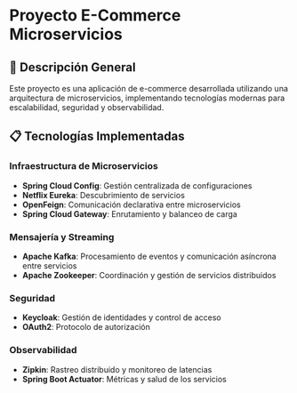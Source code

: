 # Proyecto E-Commerce Microservicios

## 🚀 Descripción General
Este proyecto es una aplicación de e-commerce desarrollada utilizando una arquitectura de microservicios, implementando tecnologías modernas para escalabilidad, seguridad y observabilidad.

## 📋 Tecnologías Implementadas

### Infraestructura de Microservicios
- **Spring Cloud Config**: Gestión centralizada de configuraciones
- **Netflix Eureka**: Descubrimiento de servicios
- **OpenFeign**: Comunicación declarativa entre microservicios
- **Spring Cloud Gateway**: Enrutamiento y balanceo de carga

### Mensajería y Streaming
- **Apache Kafka**: Procesamiento de eventos y comunicación asíncrona entre servicios
- **Apache Zookeeper**: Coordinación y gestión de servicios distribuidos

### Seguridad
- **Keycloak**: Gestión de identidades y control de acceso
- **OAuth2**: Protocolo de autorización

### Observabilidad
- **Zipkin**: Rastreo distribuido y monitoreo de latencias
- **Spring Boot Actuator**: Métricas y salud de los servicios
